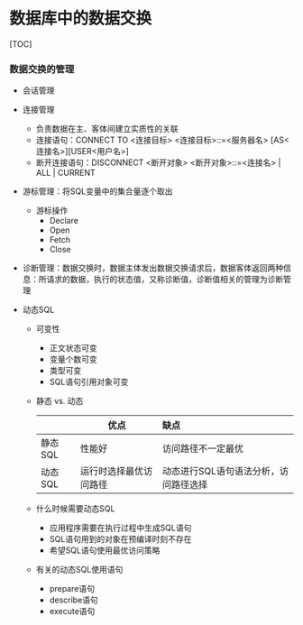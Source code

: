 # 数据库中的数据交换

[TOC]

### 数据交换的管理

+ 会话管理

+ 连接管理

  + 负责数据在主、客体间建立实质性的关联
  + 连接语句：CONNECT TO <连接目标>
    <连接目标>::=<服务器名> \[AS<连接名>][USER<用户名>]
  + 断开连接语句：DISCONNECT <断开对象>
      <断开对象>::=<连接名> | ALL | CURRENT

+ 游标管理：将SQL变量中的集合量逐个取出

  + 游标操作
    + Declare
    + Open 
    + Fetch
    + Close

+ 诊断管理：数据交换时，数据主体发出数据交换请求后，数据客体返回两种信息：所请求的数据，执行的状态值，又称诊断值，诊断值相关的管理为诊断管理

+ 动态SQL

  + 可变性

    + 正文状态可变
    + 变量个数可变
    + 类型可变
    + SQL语句引用对象可变

  + 静态 vs. 动态

      |         | 优点                   | 缺点                                  |
      | ------- | ---------------------- | :------------------------------------ |
      | 静态SQL | 性能好                 | 访问路径不一定最优                    |
      | 动态SQL | 运行时选择最优访问路径 | 动态进行SQL语句语法分析，访问路径选择 |
    
  + 什么时候需要动态SQL
  
      + 应用程序需要在执行过程中生成SQL语句
      + SQL语句用到的对象在预编译时刻不存在
      + 希望SQL语句使用最优访问策略
  
  + 有关的动态SQL使用语句
  
      + prepare语句
      + describe语句
      + execute语句
  
    


